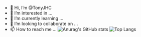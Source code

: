 - 👋 Hi, I’m @TonyJHC
- 👀 I’m interested in ...
- 🌱 I’m currently learning ...
- 💞️ I’m looking to collaborate on ...
- 📫 How to reach me ...
![Anurag's GitHub stats](https://github-readme-stats.vercel.app/api?username=TonyJHC&&show_icons=true&theme=Default)
![Top Langs](https://github-readme-stats.vercel.app/api/top-langs/?username=TonyJHC&layout=compact)
<!---
TonyJHC/TonyJHC is a ✨ special ✨ repository because its `README.md` (this file) appears on your GitHub profile.
You can click the Preview link to take a look at your changes.
--->
